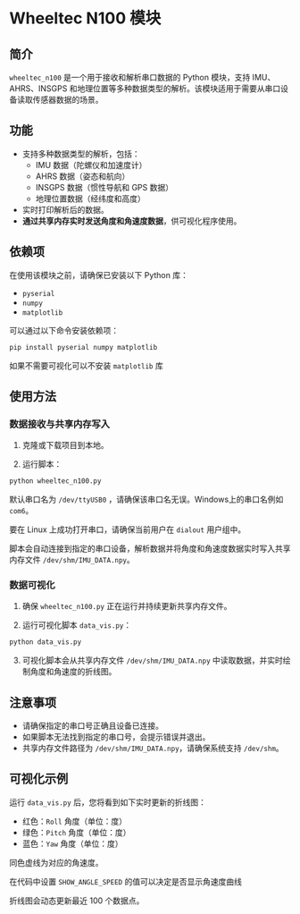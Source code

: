 # Wheeltec N100 模块

## 简介

`wheeltec_n100` 是一个用于接收和解析串口数据的 Python 模块，支持 IMU、AHRS、INSGPS 和地理位置等多种数据类型的解析。该模块适用于需要从串口设备读取传感器数据的场景。

## 功能

- 支持多种数据类型的解析，包括：
  - IMU 数据（陀螺仪和加速度计）
  - AHRS 数据（姿态和航向）
  - INSGPS 数据（惯性导航和 GPS 数据）
  - 地理位置数据（经纬度和高度）
- 实时打印解析后的数据。
- **通过共享内存实时发送角度和角速度数据**，供可视化程序使用。

## 依赖项

在使用该模块之前，请确保已安装以下 Python 库：

- `pyserial`
- `numpy`
- `matplotlib`

可以通过以下命令安装依赖项：

```bash
pip install pyserial numpy matplotlib
```

如果不需要可视化可以不安装 `matplotlib` 库

## 使用方法

### 数据接收与共享内存写入

1. 克隆或下载项目到本地。

2. 运行脚本：

```bash
python wheeltec_n100.py
```

  默认串口名为 `/dev/ttyUSB0` ，请确保该串口名无误。Windows上的串口名例如 `com6`。

  要在 Linux 上成功打开串口，请确保当前用户在 `dialout` 用户组中。

  脚本会自动连接到指定的串口设备，解析数据并将角度和角速度数据实时写入共享内存文件 `/dev/shm/IMU_DATA.npy`。

### 数据可视化

1. 确保 `wheeltec_n100.py` 正在运行并持续更新共享内存文件。

2. 运行可视化脚本 `data_vis.py`：

```bash
python data_vis.py
```

3. 可视化脚本会从共享内存文件 `/dev/shm/IMU_DATA.npy` 中读取数据，并实时绘制角度和角速度的折线图。

## 注意事项

- 请确保指定的串口号正确且设备已连接。
- 如果脚本无法找到指定的串口号，会提示错误并退出。
- 共享内存文件路径为 `/dev/shm/IMU_DATA.npy`，请确保系统支持 `/dev/shm`。

## 可视化示例

运行 `data_vis.py` 后，您将看到如下实时更新的折线图：

- 红色：`Roll` 角度（单位：度）
- 绿色：`Pitch` 角度（单位：度）
- 蓝色：`Yaw` 角度（单位：度）

同色虚线为对应的角速度。

在代码中设置 `SHOW_ANGLE_SPEED` 的值可以决定是否显示角速度曲线

折线图会动态更新最近 100 个数据点。
